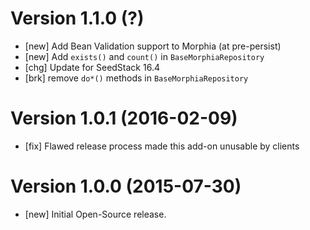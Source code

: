 # Version 1.1.0 (?)

* [new] Add Bean Validation support to Morphia (at pre-persist)
* [new] Add `exists()` and `count()` in `BaseMorphiaRepository`
* [chg] Update for SeedStack 16.4
* [brk] remove `do*()` methods in `BaseMorphiaRepository`

# Version 1.0.1 (2016-02-09)

* [fix] Flawed release process made this add-on unusable by clients

# Version 1.0.0 (2015-07-30)

* [new] Initial Open-Source release.
